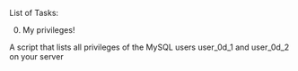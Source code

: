 List of Tasks:

0. My privileges!

 A script that lists all privileges of the MySQL users user_0d_1 and user_0d_2 on your server
